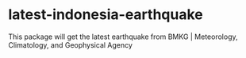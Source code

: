 # latest-indonesia-earthquake
This package will get the latest earthquake from BMKG | Meteorology, Climatology, and Geophysical Agency
